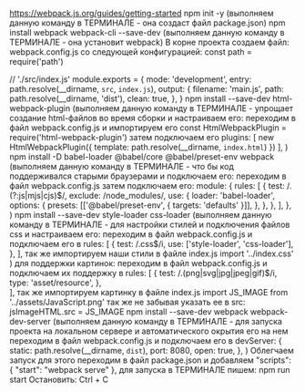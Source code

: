 https://webpack.js.org/guides/getting-started
npm init -y (выполняем данную команду в ТЕРМИНАЛЕ - она создаст файл package.json)
npm install webpack webpack-cli --save-dev (выполняем данную команду в ТЕРМИНАЛЕ - она установит webpack)
В корне проекта создаем файл: webpack.config.js со следующей конфигурацией:
const path = require('path')

// './src/index.js'
module.exports = {
  mode: 'development',
  entry: path.resolve(__dirname, `src`, `index.js`),
  output: {
    filename: 'main.js',
    path: path.resolve(__dirname, 'dist'),
    clean: true,
  },
}
npm install --save-dev html-webpack-plugin (выполняем данную команду в ТЕРМИНАЛЕ - упрощает создание html-файлов во время сборки и настраиваем его: переходим в файл webpack.config.js и импортируем его const HtmlWebpackPlugin = require('html-webpack-plugin') затем подключаем его  plugins: [
    new HtmlWebpackPlugin({
      template: path.resolve(__dirname, `index.html`)
    })
  ],
) 
npm install -D babel-loader @babel/core @babel/preset-env webpack (выполняем данную команду в ТЕРМИНАЛЕ - что бы код поддерживался старыми браузерами и подключаем его: переходим в файл webpack.config.js затем подключаем его: module: {
    rules: [
      {
        test: /\.(?:js|mjs|cjs)$/,
        exclude: /node_modules/,
        use: {
          loader: 'babel-loader',
          options: {
            presets: [['@babel/preset-env', { targets: 'defaults' }]],
          },
        },
      },
    ],
  },
)
npm install --save-dev style-loader css-loader (выполняем данную команду в ТЕРМИНАЛЕ - для настройки стилей и подключения файлов css и настраиваем его: переходим в файл webpack.config.js и подключаем его в rules: [
     {
        test: /\.css$/i,
        use: ['style-loader', 'css-loader'],
      },
  ],
  так же импортируем наши стили в файле index.js import '../index.css'
) 
для поддержки картинок: переходим в файл webpack.config.js и подключаем их поддержку в rules: [
  {
    test: /\.(png|svg|jpg|jpeg|gif)$/i,
    type: 'asset/resource',
  },  
],
  так же импортируем картинку в файле index.js import JS_IMAGE from '../assets/JavaScript.png' так же не забывая указать ее в src: 
  jsImageHTML.src = JS_IMAGE
npm install --save-dev webpack webpack-dev-server (выполняем данную команду в ТЕРМИНАЛЕ - для запуска проекта на локальном сервере и автоматического окрытия его на нем переходим в файл webpack.config.js и подключаем его в devServer: {
    static: path.resolve(__dirname, `dist`),
    port: 8080,
    open: true,
  },
) 
Облегчаем запуск для этого переходим в файл package.json и добавляем "scripts": {
    "start": "webpack serve"
  },
  для запуска в ТЕРМИНАЛЕ пишем: npm run start
  Остановить: Ctrl + C
